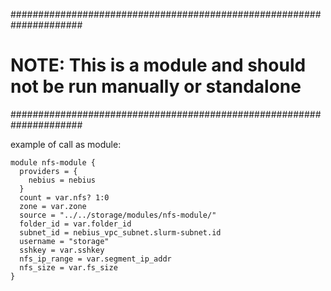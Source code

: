 #####################################################################
# NOTE: This is a module and should not be run manually or standalone
#####################################################################

example of call as module:

```
module nfs-module {
  providers = {
    nebius = nebius
  }
  count = var.nfs? 1:0
  zone = var.zone
  source = "../../storage/modules/nfs-module/"
  folder_id = var.folder_id
  subnet_id = nebius_vpc_subnet.slurm-subnet.id
  username = "storage"
  sshkey = var.sshkey
  nfs_ip_range = var.segment_ip_addr
  nfs_size = var.fs_size
}
```